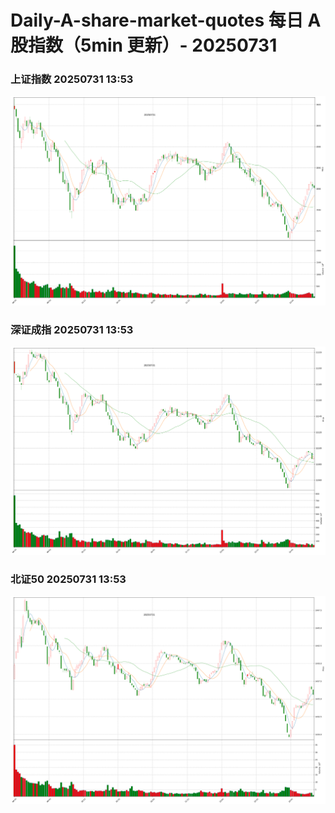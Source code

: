 
# Daily-A-share-market-quotes 每日 A 股指数（5min 更新）- 20250731

### 上证指数 20250731 13:53
![](./fig/2025/7/20250731-sh000001.png)

### 深证成指 20250731 13:53
![](./fig/2025/7/20250731-sz399001.png)

### 北证50 20250731 13:53
![](./fig/2025/7/20250731-bj899050.png)
